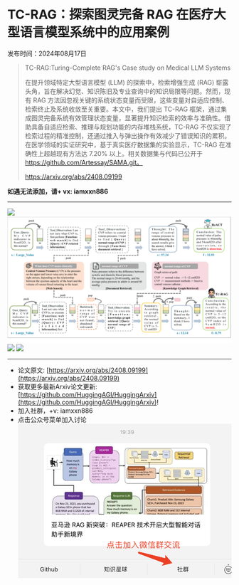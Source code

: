 # TC-RAG：探索图灵完备 RAG 在医疗大型语言模型系统中的应用案例
发布时间：2024年08月17日


> TC-RAG:Turing-Complete RAG's Case study on Medical LLM Systems
>
> 在提升领域特定大型语言模型 (LLM) 的探索中，检索增强生成 (RAG) 崭露头角，旨在解决幻觉、知识陈旧及专业查询中的知识局限等问题。然而，现有 RAG 方法因忽视关键的系统状态变量而受限，这些变量对自适应控制、检索终止及系统收敛至关重要。本文中，我们提出 TC-RAG 框架，通过集成图灵完备系统有效管理状态变量，显著提升知识检索的效率与准确性。借助具备自适应检索、推理与规划功能的内存堆栈系统，TC-RAG 不仅实现了检索过程的精准控制，还通过推入与弹出操作有效减少了错误知识的累积。在医学领域的实证研究中，基于真实医疗数据集的实验显示，TC-RAG 在准确性上超越现有方法达 7.20% 以上。相关数据集与代码已公开于 https://github.com/Artessay/SAMA.git。
>
> https://arxiv.org/abs/2408.09199

**如遇无法添加，请+ vx: iamxxn886**
<hr />

![](https://raw.githubusercontent.com/HuggingAGI/HuggingArxiv/main/paper_images/2408.09199/x1.png)
![](https://raw.githubusercontent.com/HuggingAGI/HuggingArxiv/main/paper_images/2408.09199/x2.png)
![](https://raw.githubusercontent.com/HuggingAGI/HuggingArxiv/main/paper_images/2408.09199/x3.png)
![](https://raw.githubusercontent.com/HuggingAGI/HuggingArxiv/main/paper_images/2408.09199/x4.png)

<hr />

- 论文原文: [https://arxiv.org/abs/2408.09199](https://arxiv.org/abs/2408.09199)
- 获取更多最新Arxiv论文更新: [https://github.com/HuggingAGI/HuggingArxiv](https://github.com/HuggingAGI/HuggingArxiv)!
- 加入社群，+v: iamxxn886
- 点击公众号菜单加入讨论
![](https://raw.githubusercontent.com/HuggingAGI/wx_assets/main/2024/07/31/1722434818326-94339e92-22f1-4472-9d27-fed232f70b5d.jpeg)